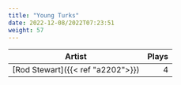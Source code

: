```yaml
---
title: "Young Turks"
date: 2022-12-08/2022T07:23:51
weight: 57
---
```




 Artist | Plays 
----- | -----:
[Rod Stewart]({{< ref "a2202">}}) | 4

